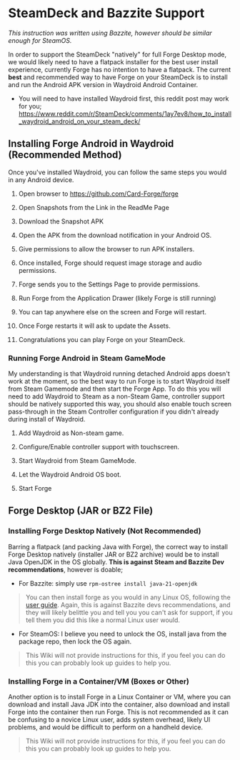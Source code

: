 # SteamDeck and Bazzite Support

_This instruction was written using Bazzite, however should be similar enough for SteamOS._

In order to support the SteamDeck "natively" for full Forge Desktop mode, we would likely need to have a flatpack installer for the best user install experience, currently Forge has no intention to have a flatpack. The current **best** and recommended way to have Forge on your SteamDeck is to install and run the Android APK version in Waydroid Android Container.

* You will need to have installed Waydroid first, this reddit post may work for you; https://www.reddit.com/r/SteamDeck/comments/1ay7ev8/how_to_install_waydroid_android_on_your_steam_deck/

## Installing Forge Android in Waydroid (Recommended Method)
Once you've installed Waydroid, you can follow the same steps you would in any Android device.

1. Open browser to https://github.com/Card-Forge/forge

1. Open Snapshots from the Link in the ReadMe Page

1. Download the Snapshot APK

1. Open the APK from the download notification in your Android OS.

1. Give permissions to allow the browser to run APK installers.

1. Once installed, Forge should request image storage and audio permissions.

1. Forge sends you to the Settings Page to provide permissions.

1. Run Forge from the Application Drawer (likely Forge is still running)

1. You can tap anywhere else on the screen and Forge will restart.

1. Once Forge restarts it will ask to update the Assets.

1. Congratulations you can play Forge on your SteamDeck.

### Running Forge Android in Steam GameMode

My understanding is that Waydroid running detached Android apps doesn't work at the moment, so the best way to run Forge is to start Waydroid itself from Steam Gamemode and then start the Forge App. To do this you will need to add Waydroid to Steam as a non-Steam Game, controller support should be natively supported this way, you should also enable touch screen pass-through in the Steam Controller configuration if you didn't already during install of Waydroid.

1. Add Waydroid as Non-steam game.

1. Configure/Enable controller support with touchscreen.

1. Start Waydroid from Steam GameMode.

1. Let the Waydroid Android OS boot.

1. Start Forge

## Forge Desktop (JAR or BZ2 File)

### Installing Forge Desktop Natively (Not Recommended)

Barring a flatpack (and packing Java with Forge), the correct way to install Forge Desktop natively (installer JAR or BZ2 archive) would be to install Java OpenJDK in the OS globally. **This is against Steam and Bazzite Dev recommendations**, however is doable; 

* For Bazzite: simply use `rpm-ostree install java-21-openjdk`

> You can then install forge as you would in any Linux OS, following the [user guide](user-guide).
> Again, this is against Bazzite devs recommendations, and they will likely belittle you and tell you you can't ask for support, if you tell them you did this like a normal Linux user would.

* For SteamOS: I believe you need to unlock the OS, install java from the package repo, then lock the OS again. 

> This Wiki will not provide instructions for this, if you feel you can do this you can probably look up guides to help you.

### Installing Forge in a Container/VM (Boxes or Other)

Another option is to install Forge in a Linux Container or VM, where you can download and install Java JDK into the container, also download and install Forge into the container then run Forge. This is not recommended as it can be confusing to a novice Linux user, adds system overhead, likely UI problems, and would be difficult to perform on a handheld device.

> This Wiki will not provide instructions for this, if you feel you can do this you can probably look up guides to help you.


